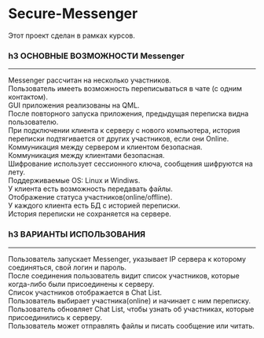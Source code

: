 # Secure-Messenger
Этот проект сделан в рамках курсов.  
### h3 ОСНОВНЫЕ ВОЗМОЖНОСТИ Messenger
***
Messenger рассчитан на несколько участников.  
Пользователь имееть возможность переписываться в чате (с одним контактом).  
GUI приложения реализованы на QML.  
После повторного запуска приложения, предыдущая переписка видна пользователю.   
При подключении клиента к серверу с нового компьютера, история переписки подтягивается от других участников, если они Online.  
Коммуникация между сервером и клиентом безопасная.  
Коммуникация между клиентами безопасная.  
Шифрование использует сессионного ключа, сообщения шифруются на лету.  
Поддерживаемые OS: Linux и Windiws.  
У клиента есть возможность передавать файлы.  
Отображение статуса участников(online/offline).  
У каждого клиента есть БД с историей переписки.  
История переписки не сохраняется на сервере.  
### h3 ВАРИАНТЫ ИСПОЛЬЗОВАНИЯ
***
Пользователь запускает Messenger, указывает IP сервера к которому соединяться, свой логин и пароль.  
После соединения пользователь видит список участников, которые когда-либо были присоединены к серверу.  
Список участников отображается в Chat List.  
Пользователь выбирает участника(online) и начинает с ним переписку.  
Пользователь обновляет Chat List, чтобы узнать об участниках, которые присоединились к серверу.  
Пользователь может отправлять файлы и писать сообщение или читать.  
